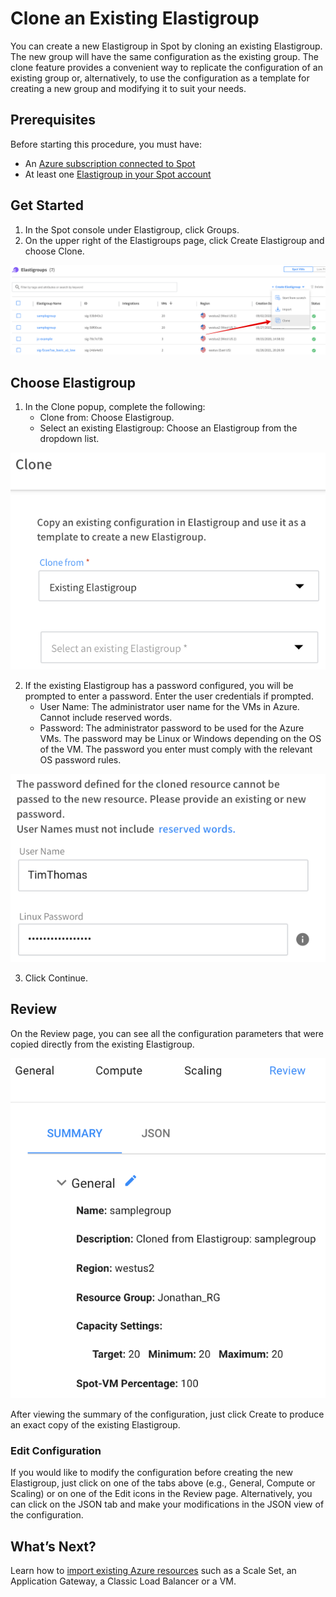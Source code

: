 # Clone an Existing Elastigroup

You can create a new Elastigroup in Spot by cloning an existing Elastigroup. The new group will have the same configuration as the existing group. The clone feature provides a convenient way to replicate the configuration of an existing group or, alternatively, to use the configuration as a template for creating a new group and modifying it to suit your needs.

## Prerequisites

Before starting this procedure, you must have:
- An [Azure subscription connected to Spot](connect-your-cloud-provider/azure-account)
- At least one [Elastigroup in your Spot account](elastigroup/getting-started/create-an-elastigroup-for-azure)

## Get Started
1. In the Spot console under Elastigroup, click Groups.
2. On the upper right of the Elastigroups page, click Create Elastigroup and choose Clone.

<img src="/elastigroup/_media/azure-clone-an-existing-eg-01.png" />

## Choose Elastigroup
1. In the Clone popup, complete the following:
   - Clone from: Choose Elastigroup.
   - Select an existing Elastigroup: Choose an Elastigroup from the dropdown list.

<img src="/elastigroup/_media/azure-clone-an-existing-eg-02.png" />

2. If the existing Elastigroup has a password configured, you will be prompted to enter a password. Enter the user credentials if prompted.
   - User Name: The administrator user name for the VMs in Azure. Cannot include reserved words.
   - Password: The administrator password to be used for the Azure VMs. The password may be Linux or Windows depending on the OS of the VM. The password you enter must comply with the relevant OS password rules.

<img src="/elastigroup/_media/azure-clone-an-existing-eg-03.png" />

3. Click Continue.

## Review

On the Review page, you can see all the configuration parameters that were copied directly from the existing Elastigroup.

<img src="/elastigroup/_media/azure-clone-an-existing-eg-04.png" />

After viewing the summary of the configuration, just click Create to produce an exact copy of the existing Elastigroup.

### Edit Configuration

If you would like to modify the configuration before creating the new Elastigroup, just click on one of the tabs above (e.g., General, Compute or Scaling) or on one of the Edit icons in the Review page. Alternatively, you can click on the JSON tab and make your modifications in the JSON view of the configuration.

## What’s Next?

Learn how to [import existing Azure resources](elastigroup/azure/getting-started/import-an-existing-azure-resource) such as a Scale Set, an Application Gateway, a Classic Load Balancer or a VM.
